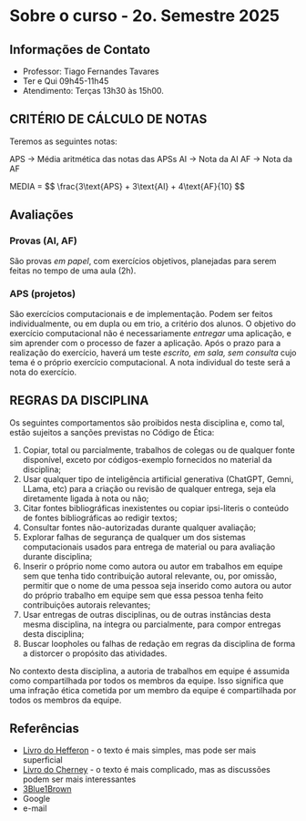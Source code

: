 # Sobre o curso - 2o. Semestre 2025

## Informações de Contato

* Professor: Tiago Fernandes Tavares
* Ter e Qui 09h45-11h45
* Atendimento: Terças 13h30 às 15h00.

## CRITÉRIO DE CÁLCULO DE NOTAS ##

Teremos as seguintes notas:

APS -> Média aritmética das notas das APSs
AI -> Nota da AI
AF -> Nota da AF

MEDIA = 
$$
\frac{3\text{APS} + 3\text{AI} + 4\text{AF}{10}
$$


## Avaliações

### Provas (AI, AF)

São provas *em papel*, com exercícios objetivos, planejadas para serem feitas no tempo de uma aula (2h).

### APS (projetos)

São exercícios computacionais e de implementação. Podem ser feitos individualmente, ou em dupla ou em trio, a critério dos alunos. O objetivo do exercício computacional não é necessariamente *entregar* uma aplicação, e sim aprender com o processo de fazer a aplicação. Após o prazo para a realização do exercício, haverá um teste *escrito, em sala, sem consulta* cujo tema é o próprio exercício computacional. A nota individual do teste será a nota do exercício.

## REGRAS DA DISCIPLINA

Os seguintes comportamentos são proibidos nesta disciplina e, como tal, estão sujeitos a sanções previstas no Código de Ética:

1. Copiar, total ou parcialmente, trabalhos de colegas ou de qualquer fonte disponível, exceto por códigos-exemplo fornecidos no material da disciplina;
2. Usar qualquer tipo de inteligência artificial generativa (ChatGPT, Gemni, LLama, etc) para a criação ou revisão de qualquer entrega, seja ela diretamente ligada à nota ou não;
3. Citar fontes bibliográficas inexistentes ou copiar ipsi-literis o conteúdo de fontes bibliográficas ao redigir textos;
4. Consultar fontes não-autorizadas durante qualquer avaliação;
5. Explorar falhas de segurança de qualquer um dos sistemas computacionais usados para entrega de material ou para avaliação durante  disciplina;
6. Inserir o próprio nome como autora ou autor em trabalhos em equipe sem que tenha tido contribuição autoral relevante, ou, por omissão, permitir que o nome de uma pessoa seja inserido como autora ou autor do próprio trabalho em equipe sem que essa pessoa tenha feito contribuições autorais relevantes;
7. Usar entregas de outras disciplinas, ou de outras instâncias desta mesma disciplina, na íntegra ou parcialmente, para compor entregas desta disciplina;
8. Buscar loopholes ou falhas de redação em regras da disciplina de forma a distorcer o propósito das atividades.

No contexto desta disciplina, a autoria de trabalhos em equipe é assumida como compartilhada por todos os membros da equipe. Isso significa que uma infração ética cometida por um membro da equipe é compartilhada por todos os membros da equipe.

## Referências

* [Livro do Hefferon](https://hefferon.net/linearalgebra/) - o texto é mais simples, mas pode ser mais superficial
* [Livro do Cherney](https://www.math.ucdavis.edu/~linear/) - o texto é mais complicado, mas as discussões podem ser mais interessantes
* [3Blue1Brown](https://www.3blue1brown.com/topics/linear-algebra)
* Google
* e-mail

